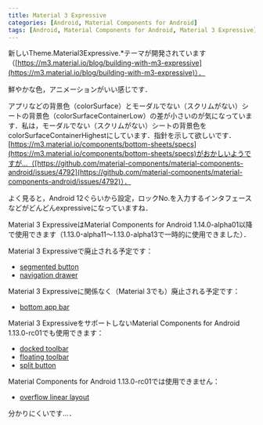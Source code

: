 ```yaml
---
title: Material 3 Expressive
categories: [Android, Material Components for Android]
tags: [Android, Material Components for Android, Material 3 Expressive]
---
```

新しいTheme.Material3Expressive.*テーマが開発されています（[https://m3.material.io/blog/building-with-m3-expressive](https://m3.material.io/blog/building-with-m3-expressive)）．

鮮やかな色，アニメーションがいい感じです．

アプリなどの背景色（colorSurface）とモーダルでない（スクリムがない）シートの背景色（colorSurfaceContainerLow）の差が小さいのが気になっています．私は，モーダルでない（スクリムがない）シートの背景色をcolorSurfaceContainerHighestにしています．指針を示して欲しいです．[https://m3.material.io/components/bottom-sheets/specs](https://m3.material.io/components/bottom-sheets/specs)がおかしいようですが…（[https://github.com/material-components/material-components-android/issues/4792](https://github.com/material-components/material-components-android/issues/4792)）．

よく見ると，Android 12ぐらいから設定，ロックNo.を入力するインタフェースなどがどんどんexpressiveになっていますね．

Material 3 ExpressiveはMaterial Components for Android 1.14.0-alpha01以降で使用できます（1.13.0-alpha11～1.13.0-alpha13で一時的に使用できました）．

Material 3 Expressiveで廃止される予定です：

- [segmented button](https://github.com/material-components/material-components-android/blob/master/docs/components/ToggleButtonGroup.md)
- [navigation drawer](https://github.com/material-components/material-components-android/blob/master/docs/components/NavigationDrawer.md)

Material 3 Expressiveに関係なく（Material 3でも）廃止される予定です：

- [bottom app bar](https://github.com/material-components/material-components-android/blob/master/docs/components/BottomAppBar.md)

Material 3 ExpressiveをサポートしないMaterial Components for Android 1.13.0-rc01でも使用できます：

- [docked toolbar](https://github.com/material-components/material-components-android/blob/master/docs/components/DockedToolbar.md)
- [floating toolbar](https://github.com/material-components/material-components-android/blob/master/docs/components/FloatingToolbar.md)
- [split button](https://github.com/material-components/material-components-android/blob/master/docs/components/SplitButton.md)

Material Components for Android 1.13.0-rc01では使用できません：

- [overflow linear layout](https://github.com/material-components/material-components-android/blob/master/docs/components/OverflowLinearLayout.md)

分かりにくいです…．
